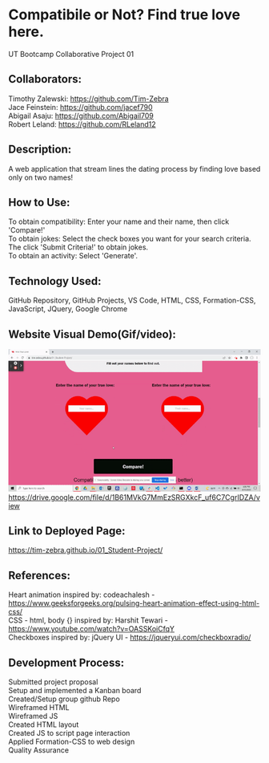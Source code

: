 # Compatibile or Not? Find true love here.
UT Bootcamp Collaborative Project 01

## Collaborators:
Timothy Zalewski: https://github.com/Tim-Zebra <br />
Jace Feinstein: https://github.com/jacef790 <br />
Abigail Asaju: https://github.com/Abigail709 <br />
Robert Leland: https://github.com/RLeland12 <br />

## Description:
A web application that stream lines the dating process by finding love based only on two names!

## How to Use:
To obtain compatibility: Enter your name and their name, then click 'Compare!' <br />
To obtain jokes: Select the check boxes you want for your search criteria. The click 'Submit Criteria!' to obtain jokes. <br />
To obtain an activity: Select 'Generate'.

## Technology Used:
GitHub Repository, 
GitHub Projects,
VS Code, 
HTML, 
CSS, 
Formation-CSS, 
JavaScript, 
JQuery, 
Google Chrome

## Website Visual Demo(Gif/video):
![Banner](Project_1-Demo-Gif.gif)
https://drive.google.com/file/d/1B61MVkG7MmEzSRGXkcF_uf6C7CgrIDZA/view

## Link to Deployed Page:
https://tim-zebra.github.io/01_Student-Project/

## References:
Heart animation inspired by: codeachalesh - https://www.geeksforgeeks.org/pulsing-heart-animation-effect-using-html-css/ <br />
CSS - html, body {} inspired by: Harshit Tewari - https://www.youtube.com/watch?v=OASSKoiCfqY <br />
Checkboxes inspired by: jQuery UI - https://jqueryui.com/checkboxradio/

## Development Process:
Submitted project proposal <br />
Setup and implemented a Kanban board <br />
Created/Setup group github Repo <br />
Wireframed HTML <br />
Wireframed JS <br />
Created HTML layout <br />
Created JS to script page interaction <br />
Applied Formation-CSS to web design <br />
Quality Assurance